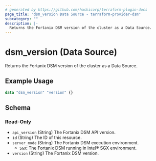 ```yaml
---
# generated by https://github.com/hashicorp/terraform-plugin-docs
page_title: "dsm_version Data Source - terraform-provider-dsm"
subcategory: ""
description: |-
  Returns the Fortanix DSM version of the cluster as a Data Source.
---
```


# dsm_version (Data Source)

Returns the Fortanix DSM version of the cluster as a Data Source.

## Example Usage

```terraform
data "dsm_version" "version" {}
```

<!-- schema generated by tfplugindocs -->
## Schema

### Read-Only

- `api_version` (String) The Fortanix DSM API version.
- `id` (String) The ID of this resource.
- `server_mode` (String) The Fortanix DSM execution environment.
   * `SGX`: The Fortanix DSM running in Intel® SGX environment.
- `version` (String) The Fortanix DSM version.
